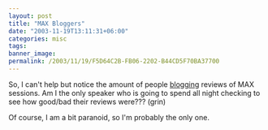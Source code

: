 ```yaml
---
layout: post
title: "MAX Bloggers"
date: "2003-11-19T13:11:31+06:00"
categories: misc 
tags: 
banner_image: 
permalink: /2003/11/19/F5D64C2B-FB06-2202-B44CD5F70BA37700
---
```


So, I can't help but notice the amount of people <a href="http://www.maxbloggers.com">blogging</a> reviews of MAX sessions. Am I the only speaker who is going to spend all night checking to see how good/bad their reviews were??? (grin)

Of course, I am a bit paranoid, so I'm probably the only one.